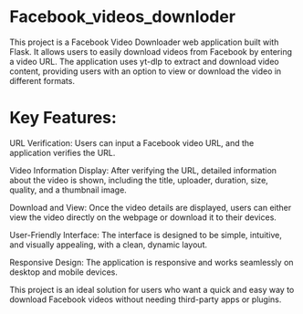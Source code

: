 # Facebook_videos_downloder
This project is a Facebook Video Downloader web application built with Flask. It allows users to easily download videos from Facebook by entering a video URL. The application uses yt-dlp to extract and download video content, providing users with an option to view or download the video in different formats. 
# Key Features:

URL Verification: Users can input a Facebook video URL, and the application verifies the URL.

Video Information Display: After verifying the URL, detailed information about the video is shown, including the title, uploader, duration, size, quality, and a thumbnail image.

Download and View: Once the video details are displayed, users can either view the video directly on the webpage or download it to their devices.

User-Friendly Interface: The interface is designed to be simple, intuitive, and visually appealing, with a clean, dynamic layout.

Responsive Design: The application is responsive and works seamlessly on desktop and mobile devices.


This project is an ideal solution for users who want a quick and easy way to download Facebook videos without needing third-party apps or plugins.

